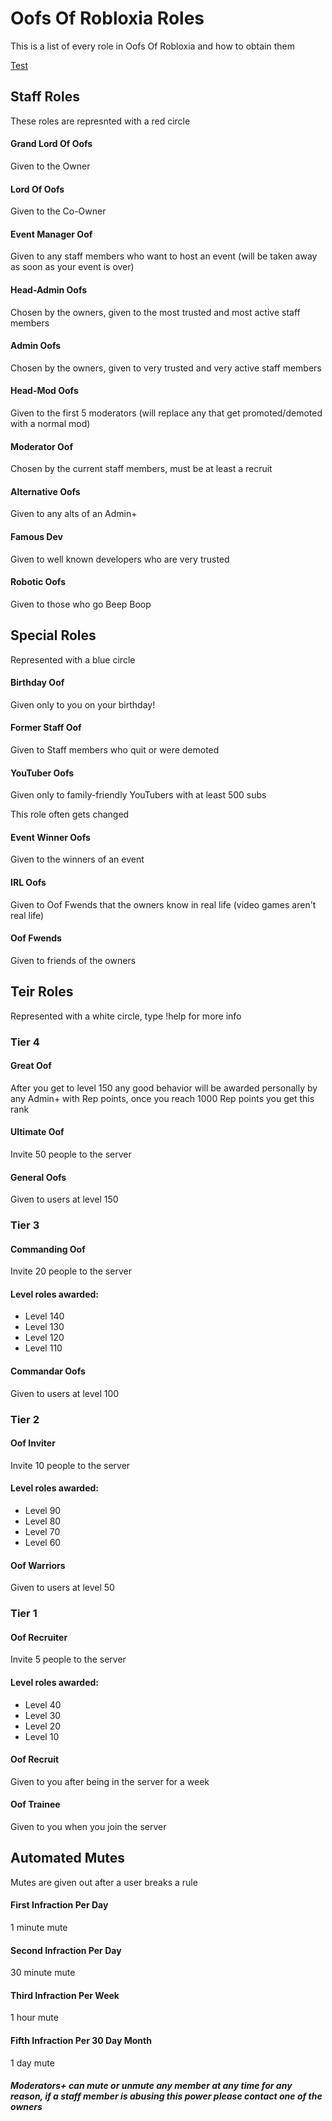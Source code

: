 <h1>Oofs Of Robloxia Roles</h1>
This is a list of every role in Oofs Of Robloxia and how to obtain them

<a href="/Home">Test</a>

<h2>Staff Roles</h2>
These roles are represnted with a red circle

<h4>Grand Lord Of Oofs</h4>
Given to the Owner

<h4>Lord Of Oofs</h4>
Given to the Co-Owner

<h4>Event Manager Oof</h4>
Given to any staff members who want to host an event (will be taken away as soon as your event is over)

<h4>Head-Admin Oofs</h4>
Chosen by the owners, given to the most trusted and most active staff members

<h4>Admin Oofs</h4>
Chosen by the owners, given to very trusted and very active staff members

<h4>Head-Mod Oofs</h4>
Given to the first 5 moderators (will replace any that get promoted/demoted with a normal mod)

<h4>Moderator Oof</h4>
Chosen by the current staff members, must be at least a recruit

<h4>Alternative Oofs</h4>
Given to any alts of an Admin+

<h4>Famous Dev</h4>
Given to well known developers who are very trusted

<h4>Robotic Oofs</h4>
Given to those who go Beep Boop

<h2>Special Roles</h2>
Represented with a blue circle

<h4>Birthday Oof</h4>
Given only to you on your birthday!

<h4>Former Staff Oof</h4>
Given to Staff members who quit or were demoted

<h4>YouTuber Oofs</h4>
Given only to family-friendly YouTubers with at least 500 subs

This role often gets changed

<h4>Event Winner Oofs</h4>
Given to the winners of an event

<h4>IRL Oofs</h4>
Given to Oof Fwends that the owners know in real life (video games aren't real life)

<h4>Oof Fwends</h4>
Given to friends of the owners

<h2>Teir Roles</h2>
Represented with a white circle, type !help for more info

<h3>Tier 4</h3>
<h4>Great Oof</h4>
After you get to level 150 any good behavior will be awarded personally by any Admin+ with Rep points, once you reach 1000 Rep points you get this rank

<h4>Ultimate Oof</h4>
Invite 50 people to the server

<h4>General Oofs</h4>
Given to users at level 150

<h3>Tier 3</h3>
<h4>Commanding Oof</h4>
Invite 20 people to the server

<h4>Level roles awarded:</h4>
<ul>
<li>Level 140</li>
<li>Level 130</li>
<li>Level 120</li>
<li>Level 110</li>
</ul>

<h4>Commandar Oofs</h4>
Given to users at level 100

<h3>Tier 2</h3>
<h4>Oof Inviter</h4>
Invite 10 people to the server

<h4>Level roles awarded:</h4>
<ul>
<li>Level 90</li>
<li>Level 80</li>
<li>Level 70</li>
<li>Level 60</li>
</ul>

<h4>Oof Warriors</h4>
Given to users at level 50

<h3>Tier 1</h3>
<h4>Oof Recruiter</h4>
Invite 5 people to the server

<h4>Level roles awarded:</h4>
<ul>
<li>Level 40</li>
<li>Level 30</li>
<li>Level 20</li>
<li>Level 10</li>
</ul>

<h4>Oof Recruit</h4>
Given to you after being in the server for a week

<h4>Oof Trainee</h4>
Given to you when you join the server

<h2>Automated Mutes</h2>
Mutes are given out after a user breaks a rule

<h4>First Infraction Per Day</h4>
1 minute mute

<h4>Second Infraction Per Day</h4>
30 minute mute

<h4>Third Infraction Per Week</h4>
1 hour mute

<h4>Fifth Infraction Per 30 Day Month</h4>
1 day mute

<h5>Moderators+ can mute or unmute any member at any time for any reason, if a staff member is abusing this power please contact one of the owners</h5>
